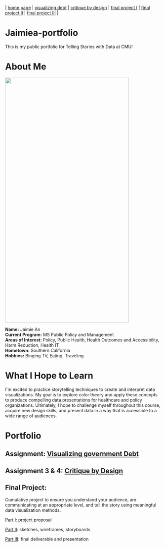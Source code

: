 | [home page](https://jaimiea.github.io/Jaimiea-portfolio/) | [visualizing debt](visualizing-government-debt) | [critique by design](critique-by-design) | [final project I](final-project-part-one) | [final project II](final-project-part-two) | [final project III](final-project-part-three) |

# Jaimiea-portfolio
This is my public portfolio for Telling Stories with Data at CMU! 

# About Me  
<img src="https://github.com/jaimiea/Jaimiea-portfolio/assets/150535493/035d2b0e-b6da-440c-b347-8e5d1dea5a83" width="400" height="790">


**Name:** Jaimie An\
**Current Program:** MS Public Policy and Management\
**Areas of Interest:** Policy, Public Health, Health Outcomes and Accessibility, Harm Reduction, Health IT\
**Hometown:** Southern California\
**Hobbies:** Binging TV, Eating, Traveling

# What I Hope to Learn
I'm excited to practice storytelling techniques to create and interpret data visualizations. My goal is to explore color theory and apply these concepts to produce compelling data presentations for healthcare and policy organizations. Ultimately, I hope to challenge myself throughout this course, acquire new design skills, and present data in a way that is accessible to a wide range of audiences.

# Portfolio 
## Assignment: [Visualizing government Debt](visualizing-government-debt)

## Assignment 3 & 4: [Critique by Design](critique-by-design)

## Final Project: 
Cumulative project to ensure you understand your audience, are communicating at an appropriate level, and tell the story using meaningful data visualization methods. 

[Part I](final-project-part-one): project proposal

[Part II](final-project-part-two): sketches, wireframes, storyboards 

[Part III](final-project-part-three): final deliverable and presentation

